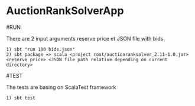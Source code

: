AuctionRankSolverApp
====================

#RUN

There are 2 input arguments reserve price et JSON file with bids

    1) sbt "run 100 bids.json"
    2) sbt package => scala <project root/auctionranksolver_2.11-1.0.jar> <reserve price> <JSON file path relative depending on current directory>


#TEST

The tests are basing on ScalaTest framework

    1) sbt test